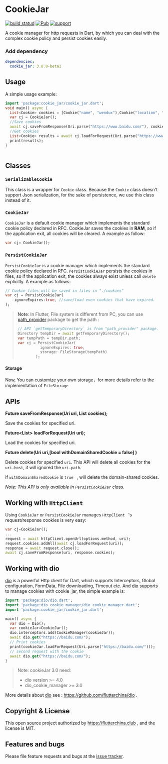 # CookieJar

[![build statud](https://img.shields.io/travis/flutterchina/cookie_jar/master.svg?style=flat-square)](https://travis-ci.org/flutterchina/cookie_jar)
[![Pub](https://img.shields.io/pub/v/cookie_jar.svg?style=flat-square)](https://pub.dartlang.org/packages/cookie_jar)
[![support](https://img.shields.io/badge/platform-flutter%7Cdart%20vm-ff69b4.svg?style=flat-square)](https://github.com/flutterchina/cookie_jar)

A cookie manager for http requests in Dart, by which you can deal with the complex cookie policy and persist cookies easily.

### Add dependency

```yaml
dependencies:
  cookie_jar: 3.0.0-beta1
```

## Usage

A simple usage example:

```dart
import 'package:cookie_jar/cookie_jar.dart';
void main() async {
  List<Cookie> cookies = [Cookie("name", "wendux"),Cookie("location", "china")];
  var cj = CookieJar();
  //Save cookies   
  await cj.saveFromResponse(Uri.parse("https://www.baidu.com/"), cookies);
  //Get cookies  
  List<Cookie> results = await cj.loadForRequest(Uri.parse("https://www.baidu.com/xx"));
  print(results);  
}    
       
```

## Classes

### `SerializableCookie`

This class is a wrapper for `Cookie` class. Because the `Cookie` class doesn't  support Json serialization, for the sake of persistence, we use this class instead of it.

### `CookieJar`

`CookieJar` is a default cookie manager which implements the standard cookie policy declared in RFC. CookieJar saves the cookies in **RAM**, so if the application exit, all cookies will be cleared. A example as follow:

```dart
var cj= CookieJar();
```

### `PersistCookieJar`

`PersistCookieJar` is a cookie manager which implements the standard cookie policy declared in RFC. `PersistCookieJar`  persists the cookies in files, so if the application exit, the cookies always exist unless call `delete` explicitly. A example as follows:

```dart
// Cookie files will be saved in files in "./cookies"
var cj = PersistCookieJar(
    ignoreExpires:true, //save/load even cookies that have expired.
);
```

> **Note**: In Flutter, File system is different from PC,  you can use [path_provider](https://pub.dartlang.org/packages/path_provider) package to get the path :
>
> ```dart
> // API `getTemporaryDirectory` is from "path_provider" package.
> Directory tempDir = await getTemporaryDirectory();
> var tempPath = tempDir.path;
> var cj = PersistCookieJar(
>           ignoreExpires: true,
>           storage: FileStorage(tempPath)
>         );
> ```

#### Storage

Now, You can customize your own storage，for more details refer to the implementation of `FileStorage` 

## APIs

**Future<void> saveFromResponse(Uri uri, List<Cookie> cookies);**

Save the cookies for specified uri.

**Future<List<Cookie>> loadForRequest(Uri uri);**

Load the cookies for specified uri.

**Future<void> delete(Uri uri,[bool withDomainSharedCookie = false] )**

Delete cookies for specified `uri`. This API will delete all cookies for the `uri.host`, it will ignored the `uri.path`.

If `withDomainSharedCookie` is `true `  ,  will delete the domain-shared cookies.

*Note: This API is only available in `PersistCookieJar` class.*

## Working with `HttpClient`

Using  `CookieJar` or `PersistCookieJar` manages  `HttpClient ` 's  request/response cookies is very easy:

```dart
var cj=CookieJar();
...
request = await httpClient.openUrl(options.method, uri);
request.cookies.addAll(await cj.loadForRequest(uri));
response = await request.close();
await cj.saveFromResponse(uri, response.cookies);
```

## Working with dio

[dio](https://github.com/flutterchina/dio) is a powerful Http client for Dart, which supports Interceptors, Global configuration, FormData, File downloading, Timeout etc.  And [dio](https://github.com/flutterchina/dio) supports to manage cookies with cookie_jar, the simple example is:

```dart
import 'package:dio/dio.dart';
import 'package:dio_cookie_manager/dio_cookie_manager.dart';
import 'package:cookie_jar/cookie_jar.dart';

main() async {
  var dio = Dio();
  var cookieJar=CookieJar();
  dio.interceptors.add(CookieManager(cookieJar));
  await dio.get("https://baidu.com/");
  // Print cookies
  print(cookieJar.loadForRequest(Uri.parse("https://baidu.com/")));
  // second request with the cookie
  await dio.get("https://baidu.com/");
}
```

> Note: cookieJar 3.0 need:
>
> - dio version >= 4.0
> - dio_cookie_manager >= 3.0

More details about [dio](https://github.com/flutterchina/dio)  see : https://github.com/flutterchina/dio .

## Copyright & License

This open source project authorized by https://flutterchina.club , and the license is MIT.

## Features and bugs

Please file feature requests and bugs at the [issue tracker][tracker].

[tracker]: https://github.com/flutterchina/cookie_jar

